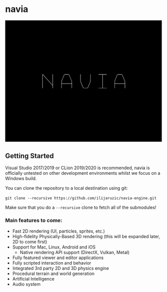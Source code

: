 # navia

![navia](assets/images/navia_logo.png?raw=true "navia")

## Getting Started
Visual Studio 2017/2019 or CLion 2019/2020 is recommended, navia is officially untested on other development environments whilst we focus on a Windows build.

You can clone the repository to a local destination using git:

`git clone --recursive https://github.com/ilijaruzic/navia-engine.git`

Make sure that you do a `--recursive` clone to fetch all of the submodules!

### Main features to come:
- Fast 2D rendering (UI, particles, sprites, etc.)
- High-fidelity Physically-Based 3D rendering (this will be expanded later, 2D to come first)
- Support for Mac, Linux, Android and iOS
    - Native rendering API support (DirectX, Vulkan, Metal)
- Fully featured viewer and editor applications
- Fully scripted interaction and behavior
- Integrated 3rd party 2D and 3D physics engine
- Procedural terrain and world generation
- Artificial Intelligence
- Audio system
